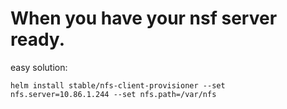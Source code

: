 # When you have your nsf server ready.

easy solution:
```
helm install stable/nfs-client-provisioner --set nfs.server=10.86.1.244 --set nfs.path=/var/nfs

```
